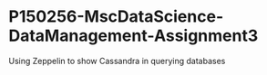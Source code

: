 # P150256-MscDataScience-DataManagement-Assignment3
Using Zeppelin to show Cassandra in querying databases
